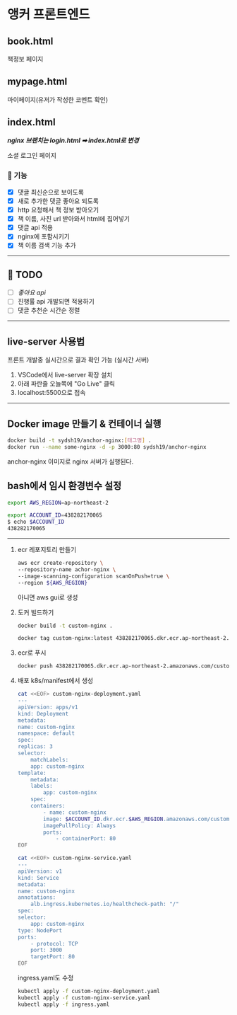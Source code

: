 # 앵커 프론트엔드

## book.html

책정보 페이지

## mypage.html

마이페이지(유저가 작성한 코멘트 확인)

## index.html

**_nginx 브랜치는 login.html ➡ index.html로 변경_**

소셜 로그인 페이지

### :memo: 기능

- [x] 댓글 최신순으로 보이도록
- [x] 새로 추가한 댓글 좋아요 되도록
- [x] http 요청해서 책 정보 받아오기
- [x] 책 이름, 사진 url 받아와서 html에 집어넣기
- [x] 댓글 api 적용
- [x] nginx에 포함시키기
- [x] 책 이름 검색 기능 추가

---

## :gem: TODO

- [ ] _좋아요 api_
- [ ] 진행률 api 개발되면 적용하기
- [ ] 댓글 추천순 시간순 정렬

---

## live-server 사용법

프론트 개발중 실시간으로 결과 확인 가능 (실시간 서버)

1. VSCode에서 live-server 확장 설치
2. 아래 파란줄 오늘쪽에 "Go Live" 클릭
3. localhost:5500으로 접속

---

## Docker image 만들기 & 컨테이너 실행

```bash
docker build -t sydsh19/anchor-nginx:[태그명] .
docker run --name some-nginx -d -p 3000:80 sydsh19/anchor-nginx
```

anchor-nginx 이미지로 nginx 서버가 실행된다.

## bash에서 임시 환경변수 설정

```bash
export AWS_REGION=ap-northeast-2

export ACCOUNT_ID=438282170065
$ echo $ACCOUNT_ID
438282170065
```

---

1. ecr 레포지토리 만들기

   ```bash
   aws ecr create-repository \
   --repository-name achor-nginx \
   --image-scanning-configuration scanOnPush=true \
   --region ${AWS_REGION}
   ```

   아니면 aws gui로 생성

2. 도커 빌드하기

   ```bash
   docker build -t custom-nginx .

   docker tag custom-nginx:latest 438282170065.dkr.ecr.ap-northeast-2.amazonaws.com/custom-nginx:latest
   ```

3. ecr로 푸시

   ```bash
   docker push 438282170065.dkr.ecr.ap-northeast-2.amazonaws.com/custom-nginx:latest
   ```

4. 배포
   k8s/manifest에서 생성

   ```bash
   cat <<EOF> custom-nginx-deployment.yaml
   ---
   apiVersion: apps/v1
   kind: Deployment
   metadata:
   name: custom-nginx
   namespace: default
   spec:
   replicas: 3
   selector:
       matchLabels:
       app: custom-nginx
   template:
       metadata:
       labels:
           app: custom-nginx
       spec:
       containers:
           - name: custom-nginx
           image: $ACCOUNT_ID.dkr.ecr.$AWS_REGION.amazonaws.com/custom-nginx:latest
           imagePullPolicy: Always
           ports:
               - containerPort: 80
   EOF

   cat <<EOF> custom-nginx-service.yaml
   ---
   apiVersion: v1
   kind: Service
   metadata:
   name: custom-nginx
   annotations:
       alb.ingress.kubernetes.io/healthcheck-path: "/"
   spec:
   selector:
       app: custom-nginx
   type: NodePort
   ports:
       - protocol: TCP
       port: 3000
       targetPort: 80
   EOF

   ```

   ingress.yaml도 수정

   ```bash
   kubectl apply -f custom-nginx-deployment.yaml
   kubectl apply -f custom-nginx-service.yaml
   kubectl apply -f ingress.yaml
   ```
